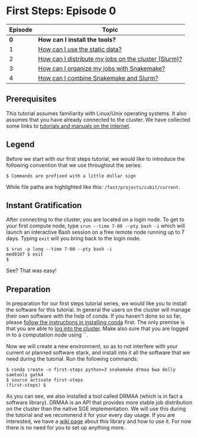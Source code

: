 # First Steps: Episode 0

|Episode|Topic|
|---|---|
| **0** | **How can I install the tools?** |
| 1 | [How can I use the static data?](episode-1.md) |
| 2 | [How can I distribute my jobs on the cluster (Slurm)?](episode-2.md) |
| 3 | [How can I organize my jobs with Snakemake?](episode-3.md) |
| 4 | [How can I combine Snakemake and Slurm?](episode-4.md) |

## Prerequisites

This tutorial assumes familiarity with Linux/Unix operating systems.
It also assumes that you have already connected to the cluster.
We have collected some links to [tutorials and manuals on the internet](../misc/external-resources.md).

## Legend

Before we start with our first steps tutorial, we would like to
introduce the following convention that we use throughout the series:

```terminal
$ Commands are prefixed with a little dollar sign
```

While file paths are highlighted like this: `/fast/projects/cubit/current`.

## Instant Gratification

After connecting to the cluster, you are located on a login node.
To get to your first compute node, type `srun --time 7-00 --pty bash -i` which will launch an interactive Bash session on a free remote node running up to 7 days.
Typing `exit` will you bring back to the login node.

```terminal
$ srun -p long --time 7-00 --pty bash -i
med0107 $ exit
$
```

See?
That was easy!

## Preparation

In preparation for our first steps tutorial series, we would like you to install the software for this tutorial.
In general the users on the cluster will manage their own software with the help of conda.
If you haven't done so so far, please [follow the instructions in installing conda](../best-practice/software-installation-with-conda.md) first.
The only premise is that you are able to [log into the cluster](../connecting/configure-ssh/linux.md).
Make also sure that you are logged in to a computation node using ``.

Now we will create a new environment, so as to not interfere
with your current or planned software stack, and install into it all the
software that we need during the tutorial. Run the following commands:

```terminal
$ conda create -n first-steps python=3 snakemake drmaa bwa delly samtools gatk4
$ source activate first-steps
(first-steps) $
```

As you can see, we also installed a tool called DRMAA (which is in fact a software library). DRMAA is an API that provides more stable job distribution on the cluster than the native SGE implementation. We will use this during the tutorial and we recommend it for your every day usage. If you are interested, we have a [wiki page](../slurm/snakemake.md#snakemake-and-slurm) about this library and how to use it. For now there is no need for you to set up anything more.
